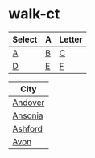 # walk-ct

| Select | A | Letter |
| --- | --- | --- |
| [A](./A.md) | [B](./B.md) |  [C](./C.md) | 
| [D](./D.md) | [E](./E.md) |  [F](./F.md) | 

| City |
| --- |
| [Andover](https://citystrides.com/users/43318/cities/188025) |
| [Ansonia](https://citystrides.com/users/43318/cities/187924) |
| [Ashford](https://citystrides.com/users/43318/cities/187987) |
| [Avon](https://citystrides.com/users/43318/cities/171375) |

